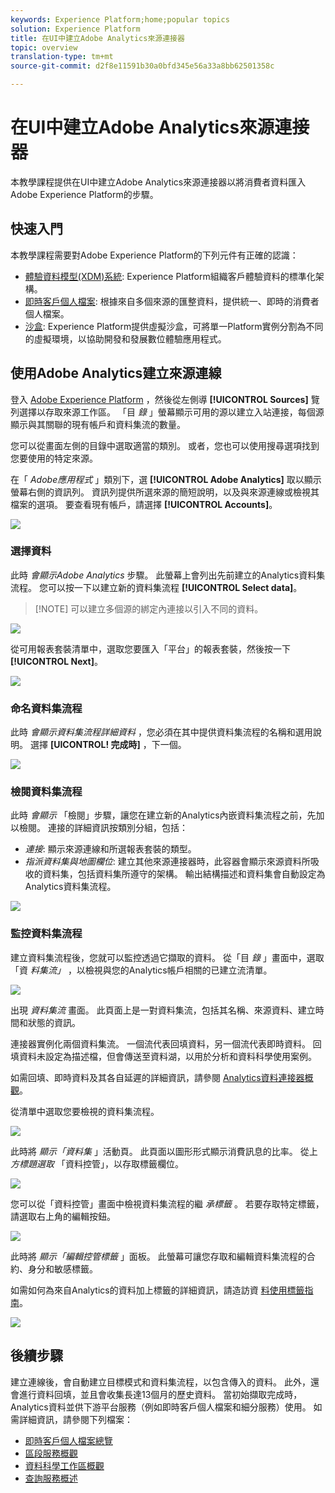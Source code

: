```yaml
---
keywords: Experience Platform;home;popular topics
solution: Experience Platform
title: 在UI中建立Adobe Analytics來源連接器
topic: overview
translation-type: tm+mt
source-git-commit: d2f8e11591b30a0bfd345e56a33a8bb62501358c

---
```



# 在UI中建立Adobe Analytics來源連接器

本教學課程提供在UI中建立Adobe Analytics來源連接器以將消費者資料匯入Adobe Experience Platform的步驟。

## 快速入門

本教學課程需要對Adobe Experience Platform的下列元件有正確的認識：

* [體驗資料模型(XDM)系統](../../../../../xdm/home.md): Experience Platform組織客戶體驗資料的標準化架構。
* [即時客戶個人檔案](../../../../../profile/home.md): 根據來自多個來源的匯整資料，提供統一、即時的消費者個人檔案。
* [沙盒](../../../../../sandboxes/home.md): Experience Platform提供虛擬沙盒，可將單一Platform實例分割為不同的虛擬環境，以協助開發和發展數位體驗應用程式。

## 使用Adobe Analytics建立來源連線

登入 <a href="https://platform.adobe.com" target="_blank">Adobe Experience Platform</a> ，然後從左側導 **[!UICONTROL Sources]** 覽列選擇以存取來源工作區。 「目 *錄* 」螢幕顯示可用的源以建立入站連接，每個源顯示與其關聯的現有帳戶和資料集流的數量。

您可以從畫面左側的目錄中選取適當的類別。 或者，您也可以使用搜尋選項找到您要使用的特定來源。

在「 *Adobe應用程式* 」類別下，選 **[!UICONTROL Adobe Analytics]** 取以顯示螢幕右側的資訊列。 資訊列提供所選來源的簡短說明，以及與來源連線或檢視其檔案的選項。 要查看現有帳戶，請選擇 **[!UICONTROL Accounts]**。

![](../../../../images/tutorials/create/analytics/catalog.png)

### 選擇資料

此時 *會顯示Adobe Analytics* 步驟。 此螢幕上會列出先前建立的Analytics資料集流程。 您可以按一下以建立新的資料集流程 **[!UICONTROL Select data]**。

>[!NOTE] 可以建立多個源的綁定內連接以引入不同的資料。

![](../../../../images/tutorials/create/analytics/dataset-flows.png)

<!---Analytics report suites can be configured for one sandbox at a time. To import the same report suite into a different sandbox, the dataset flow will have to be deleted and instantiated again via configuration for a different sandbox.--->

從可用報表套裝清單中，選取您要匯入「平台」的報表套裝，然後按一下 **[!UICONTROL Next]**。

![](../../../../images/tutorials/create/analytics/select-data.png)

### 命名資料集流程

此時 *會顯示資料集流程詳細資料* ，您必須在其中提供資料集流程的名稱和選用說明。 選擇 **[UICONTROL! 完成時]** ，下一個。

![](../../../../images/tutorials/create/analytics/dataset-flow-detail.png)

### 檢閱資料集流程

此時 *會顯示* 「檢閱」步驟，讓您在建立新的Analytics內嵌資料集流程之前，先加以檢閱。 連接的詳細資訊按類別分組，包括：

* *連接*: 顯示來源連線和所選報表套裝的類型。
* *指派資料集與地圖欄位*: 建立其他來源連接器時，此容器會顯示來源資料所吸收的資料集，包括資料集所遵守的架構。 輸出結構描述和資料集會自動設定為Analytics資料集流程。

![](../../../../images/tutorials/create/analytics/review.png)

### 監控資料集流程

建立資料集流程後，您就可以監控透過它擷取的資料。 從「目 *錄* 」畫面中，選取「資 *料集流」* ，以檢視與您的Analytics帳戶相關的已建立流清單。

![](../../../../images/tutorials/create/analytics/catalog-dataset-flows.png)

出現 *資料集流* 畫面。 此頁面上是一對資料集流，包括其名稱、來源資料、建立時間和狀態的資訊。

連接器實例化兩個資料集流。 一個流代表回填資料，另一個流代表即時資料。 回填資料未設定為描述檔，但會傳送至資料湖，以用於分析和資料科學使用案例。

如需回填、即時資料及其各自延遲的詳細資訊，請參閱 [Analytics資料連接器概觀](../../../../connectors/adobe-applications/analytics.md)。

從清單中選取您要檢視的資料集流程。

![](../../../../images/tutorials/create/analytics/backfill.png)

此時將 *顯示「資料集* 」活動頁。 此頁面以圖形形式顯示消費訊息的比率。 從上 *方標題選取* 「資料控管」，以存取標籤欄位。

![](../../../../images/tutorials/create/analytics/batches.png)

您可以從「資料控管」畫面中檢視資料集流程的繼 *承標籤* 。 若要存取特定標籤，請選取右上角的編輯按鈕。

![](../../../../images/tutorials/create/analytics/data-gov.png)

此時將 *顯示「編輯控管標籤* 」面板。 此螢幕可讓您存取和編輯資料集流程的合約、身分和敏感標籤。

如需如何為來自Analytics的資料加上標籤的詳細資訊，請造訪資 [料使用標籤指南](../../../../../data-governance/labels/user-guide.md)。

![](../../../../images/tutorials/create/analytics/labels.png)

## 後續步驟

建立連線後，會自動建立目標模式和資料集流程，以包含傳入的資料。 此外，還會進行資料回填，並且會收集長達13個月的歷史資料。 當初始擷取完成時，Analytics資料並供下游平台服務（例如即時客戶個人檔案和細分服務）使用。 如需詳細資訊，請參閱下列檔案：

* [即時客戶個人檔案總覽](../../../../../profile/home.md)
* [區段服務概觀](../../../../../segmentation/home.md)
* [資料科學工作區概觀](../../../../../data-science-workspace/home.md)
* [查詢服務概述](../../../../../query-service/home.md)
